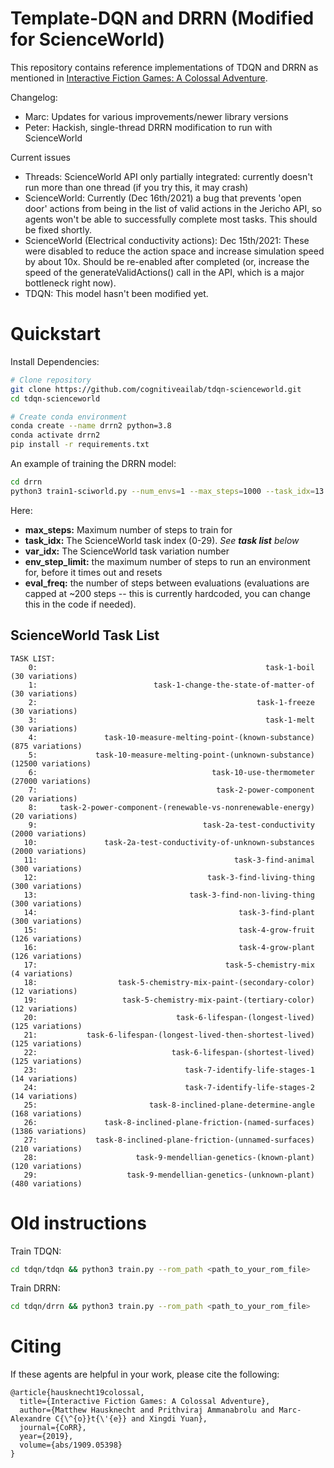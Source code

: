# Template-DQN and DRRN (Modified for ScienceWorld)

This repository contains reference implementations of TDQN and DRRN as mentioned in [Interactive Fiction Games: A Colossal Adventure](https://arxiv.org/abs/1909.05398).

Changelog:
- Marc: Updates for various improvements/newer library versions
- Peter: Hackish, single-thread DRRN modification to run with ScienceWorld

Current issues
- Threads: ScienceWorld API only partially integrated: currently doesn't run more than one thread (if you try this, it may crash)
- ScienceWorld: Currently (Dec 16th/2021) a bug that prevents 'open door' actions from being in the list of valid actions in the Jericho API, so agents won't be able to successfully complete most tasks.  This should be fixed shortly.
- ScienceWorld (Electrical conductivity actions): Dec 15th/2021: These were disabled to reduce the action space and increase simulation speed by about 10x.  Should be re-enabled after completed (or, increase the speed of the generateValidActions() call in the API, which is a major bottleneck right now).
- TDQN: This model hasn't been modified yet.

# Quickstart

Install Dependencies:
```bash
# Clone repository
git clone https://github.com/cognitiveailab/tdqn-scienceworld.git
cd tdqn-scienceworld

# Create conda environment
conda create --name drrn2 python=3.8
conda activate drrn2
pip install -r requirements.txt

```

An example of training the DRRN model:
```bash
cd drrn
python3 train1-sciworld.py --num_envs=1 --max_steps=1000 --task_idx=13 --var_idx=0 --env_step_limit=25 --log_freq=10 --eval_freq=250
```
Here:
- **max_steps:** Maximum number of steps to train for
- **task_idx:** The ScienceWorld task index (0-29). *See **task list** below*
- **var_idx:** The ScienceWorld task variation number
- **env_step_limit:** the maximum number of steps to run an environment for, before it times out and resets
- **eval_freq:** the number of steps between evaluations (evaluations are capped at ~200 steps -- this is currently hardcoded, you can change this in the code if needed).

## ScienceWorld Task List
```
TASK LIST:
    0: 	                                                 task-1-boil  (30 variations)
    1: 	                        task-1-change-the-state-of-matter-of  (30 variations)
    2: 	                                               task-1-freeze  (30 variations)
    3: 	                                                 task-1-melt  (30 variations)
    4: 	             task-10-measure-melting-point-(known-substance)  (875 variations)
    5: 	           task-10-measure-melting-point-(unknown-substance)  (12500 variations)
    6: 	                                     task-10-use-thermometer  (27000 variations)
    7: 	                                      task-2-power-component  (20 variations)
    8: 	   task-2-power-component-(renewable-vs-nonrenewable-energy)  (20 variations)
    9: 	                                   task-2a-test-conductivity  (2000 variations)
   10: 	             task-2a-test-conductivity-of-unknown-substances  (2000 variations)
   11: 	                                          task-3-find-animal  (300 variations)
   12: 	                                    task-3-find-living-thing  (300 variations)
   13: 	                                task-3-find-non-living-thing  (300 variations)
   14: 	                                           task-3-find-plant  (300 variations)
   15: 	                                           task-4-grow-fruit  (126 variations)
   16: 	                                           task-4-grow-plant  (126 variations)
   17: 	                                        task-5-chemistry-mix  (4 variations)
   18: 	                task-5-chemistry-mix-paint-(secondary-color)  (12 variations)
   19: 	                 task-5-chemistry-mix-paint-(tertiary-color)  (12 variations)
   20: 	                             task-6-lifespan-(longest-lived)  (125 variations)
   21: 	         task-6-lifespan-(longest-lived-then-shortest-lived)  (125 variations)
   22: 	                            task-6-lifespan-(shortest-lived)  (125 variations)
   23: 	                               task-7-identify-life-stages-1  (14 variations)
   24: 	                               task-7-identify-life-stages-2  (14 variations)
   25: 	                       task-8-inclined-plane-determine-angle  (168 variations)
   26: 	             task-8-inclined-plane-friction-(named-surfaces)  (1386 variations)
   27: 	           task-8-inclined-plane-friction-(unnamed-surfaces)  (210 variations)
   28: 	                    task-9-mendellian-genetics-(known-plant)  (120 variations)
   29: 	                  task-9-mendellian-genetics-(unknown-plant)  (480 variations)
```


# Old instructions
Train TDQN:
```bash
cd tdqn/tdqn && python3 train.py --rom_path <path_to_your_rom_file>
```

Train DRRN:
```bash
cd tdqn/drrn && python3 train.py --rom_path <path_to_your_rom_file>
```

# Citing

If these agents are helpful in your work, please cite the following:

```
@article{hausknecht19colossal,
  title={Interactive Fiction Games: A Colossal Adventure},
  author={Matthew Hausknecht and Prithviraj Ammanabrolu and Marc-Alexandre C{\^{o}}t{\'{e}} and Xingdi Yuan},
  journal={CoRR},
  year={2019},
  volume={abs/1909.05398}
}
```

